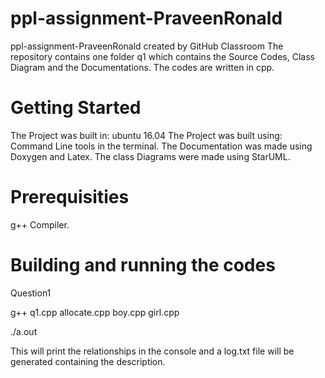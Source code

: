 # ppl-assignment-PraveenRonald
ppl-assignment-PraveenRonald created by GitHub Classroom
The repository contains one folder q1 which contains the Source Codes, Class Diagram and the Documentations. The codes are written in cpp.
# Getting Started

The Project was built in: ubuntu 16.04
The Project was built using: Command Line tools in the terminal.
The Documentation was made using Doxygen and Latex.
The class Diagrams were made using StarUML.

# Prerequisities

g++ Compiler.

# Building and running the codes

Question1

g++ q1.cpp allocate.cpp boy.cpp girl.cpp

./a.out

This will print the relationships in the console and a log.txt file will be generated containing the description.
